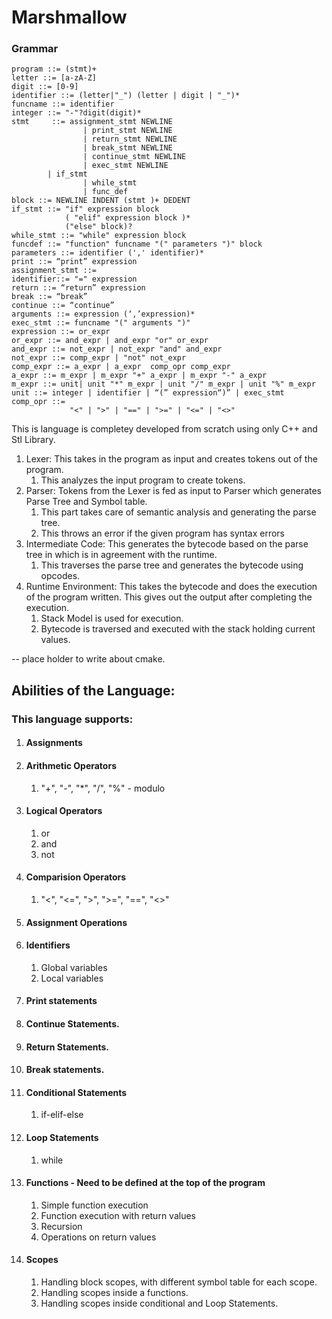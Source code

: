 # Marshmallow

### Grammar

```
program ::= (stmt)+
letter ::= [a-zA-Z]
digit ::= [0-9]
identifier ::= (letter|"_") (letter | digit | "_")*
funcname ::= identifier
integer ::= "-"?digit(digit)*
stmt     ::= assignment_stmt NEWLINE
                | print_stmt NEWLINE
                | return_stmt NEWLINE
                | break_stmt NEWLINE
                | continue_stmt NEWLINE
                | exec_stmt NEWLINE
	    | if_stmt
                | while_stmt
                | func_def
block ::= NEWLINE INDENT (stmt )+ DEDENT
if_stmt ::= "if" expression block
            ( "elif" expression block )*
            ("else" block)?
while_stmt ::= "while" expression block
funcdef ::= "function" funcname "(" parameters ")" block
parameters ::= identifier (',' identifier)*
print ::= “print” expression
assignment_stmt ::=
identifier::= "=" expression
return ::= “return” expression
break ::= “break”
continue ::= “continue”
arguments ::= expression (‘,’expression)*
exec_stmt ::= funcname "(" arguments ")"
expression ::= or_expr
or_expr ::= and_expr | and_expr "or" or_expr
and_expr ::= not_expr | not_expr "and" and_expr
not_expr ::= comp_expr | "not" not_expr
comp_expr ::= a_expr | a_expr  comp_opr comp_expr
a_expr ::= m_expr | m_expr "+" a_expr | m_expr "-" a_expr
m_expr ::= unit| unit "*" m_expr | unit "/" m_expr | unit "%" m_expr
unit ::= integer | identifier | “(” expression“)” | exec_stmt
comp_opr ::=
             "<" | ">" | "==" | ">=" | "<=" | "<>"
```

This is language is completey developed from scratch using only C++ and Stl Library.

1. Lexer: This takes in the program as input and creates tokens out of the program.
	1. This analyzes the input program to create tokens.
2. Parser: Tokens from the Lexer is fed as input to Parser which generates Parse Tree and Symbol table.
	1. This part takes care of semantic analysis and generating the parse tree.
	2. This throws an error if the given program has syntax errors
3. Intermediate Code: This generates the bytecode based on the parse tree in which is in agreement with the runtime.
	1. This traverses the parse tree and generates the bytecode using opcodes.
4. Runtime Environment:	This takes the bytecode and does the execution of the program written. This gives out the output after completing the execution.
	1. Stack Model is used for execution.
	2. Bytecode is traversed and executed with the stack holding current values.

-- place holder to write about cmake.

## Abilities of the Language:

### This language supports:

1. #### Assignments
2. #### Arithmetic Operators
	1. "+", "-", "*", "/", "%" - modulo
3. #### Logical Operators
	1. or
	2. and
	3. not
4. #### Comparision Operators
	1. "<", "<=", ">", ">=", "==", "<>"
5. #### Assignment Operations
6. #### Identifiers
	1. Global variables
	2. Local variables
7. #### Print statements
8. #### Continue Statements.
9. #### Return Statements.
10. #### Break statements.
11. #### Conditional Statements
	1. if-elif-else
12. #### Loop Statements
	1. while
13. #### Functions - Need to be defined at the top of the program
	1. Simple function execution
	2. Function execution with return values
	3. Recursion
	4. Operations on return values
14. #### Scopes
	1. Handling block scopes, with different symbol table for each scope.
	2. Handling scopes inside a functions.
	3. Handling scopes inside conditional and Loop Statements.
